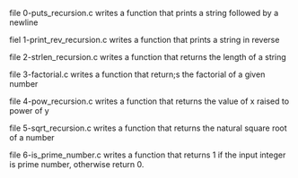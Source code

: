 file 0-puts_recursion.c writes a function that prints a string followed by a newline

fiel 1-print_rev_recursion.c writes a function that prints a string in reverse

file 2-strlen_recursion.c writes a function that returns the length of a string

file 3-factorial.c writes a function that return;s the factorial of a given number

file 4-pow_recursion.c writes a function that returns the value of x raised to power of y

file 5-sqrt_recursion.c writes a function that returns the natural square root of a number 

file 6-is_prime_number.c writes a function that returns 1 if the input integer is prime number, otherwise return 0.
